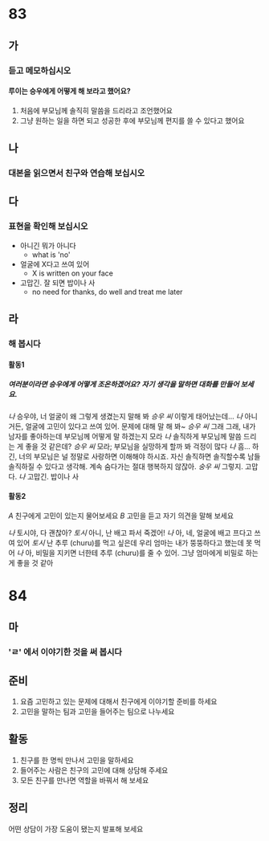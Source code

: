 # 83
## 가
### 듣고 메모하십시오
#### 루이는 승우에게 어떻게 해 보라고 했어요?
1. 처음에 부모님께 솔직히 말씀을 드리라고 조언했어요
2. 그냥 원하는 일을 하면 되고 성공한 후에 부모님께 편지를 쓸 수 있다고 했어요
## 나
### 대본을 읽으면서 친구와 연습해 보십시오
## 다
### 표현을 확인해 보십시오
* 아니긴 뭐가 아니다
	* what is 'no'
* 얼굴에 X다고 쓰여 있어
	* X is written on your face
* 고맙긴. 잘 되면 밥이나 사
	* no need for thanks, do well and treat me later
## 라
### 해 봅시다
#### 활동1
##### 여러분이라면 승우에게 어떻게 조온하겠어요? 자기 생각을 말하면 대화를 만들어 보세요.
*나* 승우야, 너 얼굴이 왜 그렇게 생겼는지 말해 봐
*승우 씨* 이렇게 태어났는데...
*나* 아니거든, 얼굴에 고민이 있다고 쓰여 있어. 문제에 대해 말 해 봐~
*승우 씨* 그래 그래, 내가 남자를 좋아하는데 부모님께 어떻게 말 하겠는지 모라
*나* 솔직하게 부모님께 말씀 드리는 게 좋을 것 같은데?
*승우 씨* 모라; 부모님을 실망하게 할까 봐 걱정이 많다
*나* 흠... 하긴, 너의 부모님은 널 정말로 사랑하면 이해해야 하시죠. 자신 솔직하면 솔직할수록 남들 솔직하질 수 있다고 생각해. 계속 숨다가는 절대 행복하지 않잖아.
*숭우 씨* 그렇지. 고맙다.
*나* 고맙긴. 밥이나 사
#### 활동2
*A* 친구에게 고민이 있는지 물어보세요
*B* 고민을 듣고 자기 의견을 말해 보세요

*나* 토시야, 다 괜찮아?
*토시* 아니, 난 배고 파서 죽겠어!
*나* 아, 네, 얼굴에 배고 프다고 쓰여 있어
*토시* 난 추루 (churu)를 먹고 싶은데 우리 엄마는 내가 뚱뚱하다고 했는데 못 먹어
*나* 아, 비밀을 지키면 너한테 추루 (churu)를 줄 수 있어. 그냥 엄마에게 비밀로 하는게 좋을 것 같아
# 84
## 마
### 'ㄹ' 에서 이야기한 것을 써 봅시다
## 준비
1. 요즘 고민하고 있는 문제에 대해서 친구에게 이야기할 준비를 하세요
2. 고민을 말하는 팀과 고민을 들어주는 팀으로 나누세요

## 활동
1. 친구를 한 명씩 만나서 고민을 말하세요
2. 들어주는 사람은 친구의 고민에 대해 상담해 주세요
3. 모든 친구를 만나면 역할을 바꿔서 해 보세요
## 정리
어떤 상담이 가장 도움이 됐는지 발표해 보세요